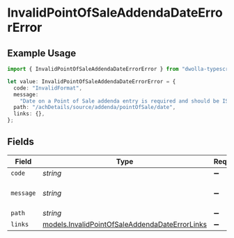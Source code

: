 # InvalidPointOfSaleAddendaDateErrorError

## Example Usage

```typescript
import { InvalidPointOfSaleAddendaDateErrorError } from "dwolla-typescript/models";

let value: InvalidPointOfSaleAddendaDateErrorError = {
  code: "InvalidFormat",
  message:
    "Date on a Point of Sale addenda entry is required and should be ISO-8601 format: YYYY-MM-DD.",
  path: "/achDetails/source/addenda/pointOfSale/date",
  links: {},
};
```

## Fields

| Field                                                                                                  | Type                                                                                                   | Required                                                                                               | Description                                                                                            | Example                                                                                                |
| ------------------------------------------------------------------------------------------------------ | ------------------------------------------------------------------------------------------------------ | ------------------------------------------------------------------------------------------------------ | ------------------------------------------------------------------------------------------------------ | ------------------------------------------------------------------------------------------------------ |
| `code`                                                                                                 | *string*                                                                                               | :heavy_minus_sign:                                                                                     | N/A                                                                                                    | InvalidFormat                                                                                          |
| `message`                                                                                              | *string*                                                                                               | :heavy_minus_sign:                                                                                     | N/A                                                                                                    | Date on a Point of Sale addenda entry is required and should be ISO-8601 format: YYYY-MM-DD.           |
| `path`                                                                                                 | *string*                                                                                               | :heavy_minus_sign:                                                                                     | N/A                                                                                                    | /achDetails/source/addenda/pointOfSale/date                                                            |
| `links`                                                                                                | [models.InvalidPointOfSaleAddendaDateErrorLinks](../models/invalidpointofsaleaddendadateerrorlinks.md) | :heavy_minus_sign:                                                                                     | N/A                                                                                                    | {}                                                                                                     |